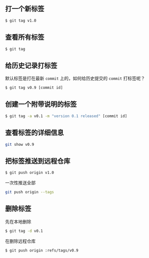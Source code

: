 ## 打一个新标签

```bash
$ git tag v1.0
```

## 查看所有标签

```bash
$ git tag
```

## 给历史记录打标签

默认标签是打在最新 `commit` 上的，如何给历史提交的 `commit` 打标签呢？

```bash
$ git tag v0.9 [commit id]
```

## 创建一个附带说明的标签

```bash
$ git tag -a v0.1 -m "version 0.1 released" [commit id]
```

## 查看标签的详细信息 

```bash
git show v0.9
```

## 把标签推送到远程仓库

```bash
$ git push origin v1.0
```

一次性推送全部

```bash
git push origin --tags
```

## 删除标签

先在本地删除

```bash
$ git tag -d v0.1
```

在删除远程仓库

```bash
$ git push origin :refs/tags/v0.9
```